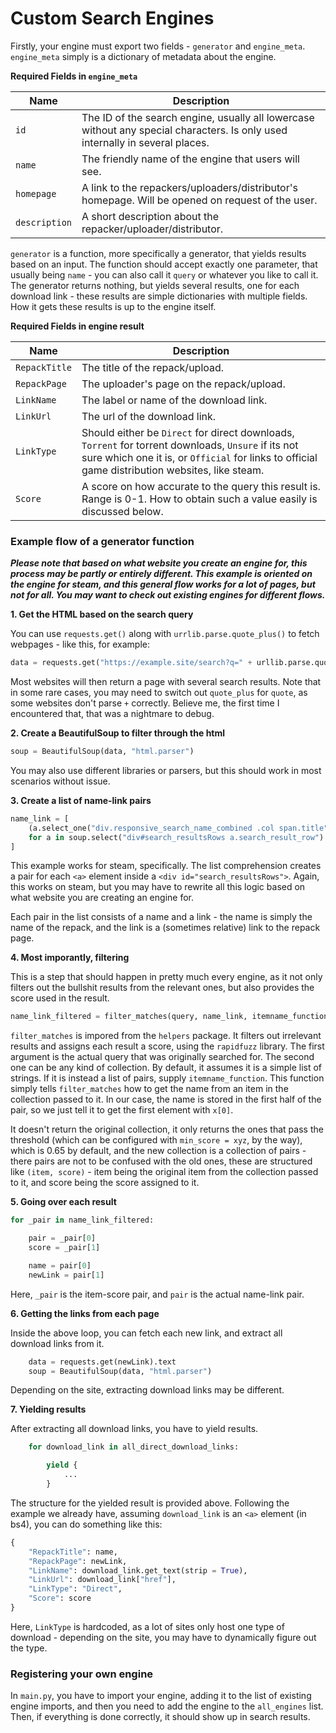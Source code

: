 # Custom Search Engines

Firstly, your engine must export two fields - `generator` and `engine_meta`. `engine_meta` simply is a dictionary of metadata about the engine.

**Required Fields in `engine_meta`**

| Name        | Description |
| ----------- | ----------- |
| `id`          | The ID of the search engine, usually all lowercase without any special characters. Is only used internally in several places. |
| `name`        | The friendly name of the engine that users will see. |
| `homepage`    | A link to the repackers/uploaders/distributor's homepage. Will be opened on request of the user. |
| `description` | A short description about the repacker/uploader/distributor. |

`generator` is a function, more specifically a generator, that yields results based on an input. The function should accept exactly one parameter, that usually being `name` - you can also call it `query` or whatever you like to call it. The generator returns nothing, but yields several results, one for each download link - these results are simple dictionaries with multiple fields. How it gets these results is up to the engine itself. 

**Required Fields in engine result**

| Name        | Description |
| ----------- | ----------- |
| `RepackTitle` | The title of the repack/upload. |
| `RepackPage` | The uploader's page on the repack/upload. |
| `LinkName` | The label or name of the download link. |
| `LinkUrl` | The url of the download link. |
| `LinkType` | Should either be `Direct` for direct downloads, `Torrent` for torrent downloads, `Unsure` if its not sure which one it is, or `Official` for links to official game distribution websites, like steam. |
| `Score` | A score on how accurate to the query this result is. Range is 0-1. How to obtain such a value easily is discussed below. |

### Example flow of a generator function

***Please note that based on what website you create an engine for, this process may be partly or entirely different. This example is oriented on the engine for steam, and this general flow works for a lot of pages, but not for all. You may want to check out existing engines for different flows.***

**1. Get the HTML based on the search query**

You can use `requests.get()` along with `urrlib.parse.quote_plus()` to fetch webpages - like this, for example:

```python
data = requests.get("https://example.site/search?q=" + urllib.parse.quote_plus(query)).text
```
Most websites will then return a page with several search results. Note that in some rare cases, you may need to switch out `quote_plus` for `quote`, as some websites don't parse `+` correctly. Believe me, the first time I encountered that, that was a nightmare to debug.

**2. Create a BeautifulSoup to filter through the html**

```python
soup = BeautifulSoup(data, "html.parser")
```
You may also use different libraries or parsers, but this should work in most scenarios without issue.

**3. Create a list of name-link pairs**

```python
name_link = [
    (a.select_one("div.responsive_search_name_combined .col span.title").get_text(strip = True), a["href"])
    for a in soup.select("div#search_resultsRows a.search_result_row")
]
```

This example works for steam, specifically. The list comprehension creates a pair for each `<a>` element inside a `<div id="search_resultsRows">`. Again, this works on steam, but you may have to rewrite all this logic based on what website you are creating an engine for.

Each pair in the list consists of a name and a link - the name is simply the name of the repack, and the link is a (sometimes relative) link to the repack page.

**4. Most imporantly, filtering**

This is a step that should happen in pretty much every engine, as it not only filters out the bullshit results from the relevant ones, but also provides the score used in the result.

```python
name_link_filtered = filter_matches(query, name_link, itemname_function = lambda x: x[0])
```

`filter_matches` is impored from the `helpers` package. It filters out irrelevant results and assigns each result a score, using the `rapidfuzz` library. The first argument is the actual query that was originally searched for. The second one can be any kind of collection. By default, it assumes it is a simple list of strings. If it is instead a list of pairs, supply `itemname_function`. This function simply tells `filter_matches` how to get the name from an item in the collection passed to it. In our case, the name is stored in the first half of the pair, so we just tell it to get the first element with `x[0]`.

It doesn't return the original collection, it only returns the ones that pass the threshold (which can be configured with `min_score = xyz`, by the way), which is 0.65 by default, and the new collection is a collection of pairs - there pairs are not to be confused with the old ones, these are structured like `(item, score)` - item being the original item from the collection passed to it, and score being the score assigned to it.

**5. Going over each result**

```python
for _pair in name_link_filtered:

    pair = _pair[0]
    score = _pair[1]

    name = pair[0]
    newLink = pair[1]
```

Here, `_pair` is the item-score pair, and `pair` is the actual name-link pair.

**6. Getting the links from each page**

Inside the above loop, you can fetch each new link, and extract all download links from it.

```python
    data = requests.get(newLink).text
    soup = BeautifulSoup(data, "html.parser")
```
Depending on the site, extracting download links may be different. 

**7. Yielding results**

After extracting all download links, you have to yield results.

```python
    for download_link in all_direct_download_links:

        yield {
            ...
        }
```

The structure for the yielded result is provided above. Following the example we already have, assuming `download_link` is an `<a>` element (in bs4), you can do something like this:

```python
{
    "RepackTitle": name,
    "RepackPage": newLink,
    "LinkName": download_link.get_text(strip = True),
    "LinkUrl": download_link["href"],
    "LinkType": "Direct",
    "Score": score
}
```

Here, `LinkType` is hardcoded, as a lot of sites only host one type of download - depending on the site, you may have to dynamically figure out the type.

### Registering your own engine

In `main.py`, you have to import your engine, adding it to the list of existing engine imports, and then you need to add the engine to the `all_engines` list. Then, if everything is done correctly, it should show up in search results. 